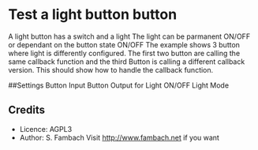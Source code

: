 # Test a light button button
A light button has a switch and a light
The light can be parmanent ON/OFF or dependant on the button state ON/OFF
The example shows 3 button where light is differently configured.
The first two button are calling the same callback function and the third
Button is calling a different callback version. This should show how to handle
the callback function.

##Settings
Button Input
Button Output for Light ON/OFF
Light Mode 

## Credits 
* Licence: AGPL3
* Author:  S. Fambach
Visit http://www.fambach.net if you want